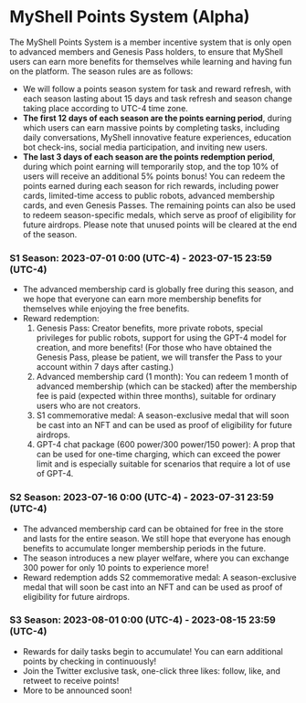 # MyShell Points System (Alpha)

The MyShell Points System is a member incentive system that is only open to advanced members and Genesis Pass holders, to ensure that MyShell users can earn more benefits for themselves while learning and having fun on the platform. The season rules are as follows:

* We will follow a points season system for task and reward refresh, with each season lasting about 15 days and task refresh and season change taking place according to UTC-4 time zone.
* **The first 12 days of each season are the points earning period**, during which users can earn massive points by completing tasks, including daily conversations, MyShell innovative feature experiences, education bot check-ins, social media participation, and inviting new users.
* **The last 3 days of each season are the points redemption period**, during which point earning will temporarily stop, and the top 10% of users will receive an additional 5% points bonus! You can redeem the points earned during each season for rich rewards, including power cards, limited-time access to public robots, advanced membership cards, and even Genesis Passes. The remaining points can also be used to redeem season-specific medals, which serve as proof of eligibility for future airdrops. Please note that unused points will be cleared at the end of the season.

### S1 Season: 2023-07-01 0:00 (UTC-4) - 2023-07-15 23:59 (UTC-4)

* The advanced membership card is globally free during this season, and we hope that everyone can earn more membership benefits for themselves while enjoying the free benefits.
* Reward redemption:
  1. Genesis Pass: Creator benefits, more private robots, special privileges for public robots, support for using the GPT-4 model for creation, and more benefits! (For those who have obtained the Genesis Pass, please be patient, we will transfer the Pass to your account within 7 days after casting.)
  2. Advanced membership card (1 month): You can redeem 1 month of advanced membership (which can be stacked) after the membership fee is paid (expected within three months), suitable for ordinary users who are not creators.
  3. S1 commemorative medal: A season-exclusive medal that will soon be cast into an NFT and can be used as proof of eligibility for future airdrops.
  4. GPT-4 chat package (600 power/300 power/150 power): A prop that can be used for one-time charging, which can exceed the power limit and is especially suitable for scenarios that require a lot of use of GPT-4.

### S2 Season: 2023-07-16 0:00 (UTC-4) - 2023-07-31 23:59 (UTC-4)

* The advanced membership card can be obtained for free in the store and lasts for the entire season. We still hope that everyone has enough benefits to accumulate longer membership periods in the future.
* The season introduces a new player welfare, where you can exchange 300 power for only 10 points to experience more!
* Reward redemption adds S2 commemorative medal: A season-exclusive medal that will soon be cast into an NFT and can be used as proof of eligibility for future airdrops.

### S3 Season: 2023-08-01 0:00 (UTC-4) - 2023-08-15 23:59 (UTC-4)

* Rewards for daily tasks begin to accumulate! You can earn additional points by checking in continuously!
* Join the Twitter exclusive task, one-click three likes: follow, like, and retweet to receive points!
* More to be announced soon!
